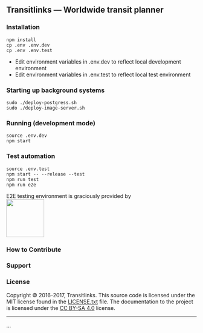 ## Transitlinks — Worldwide transit planner

### Installation
```
npm install
cp .env .env.dev
cp .env .env.test
```
- Edit environment variables in .env.dev to reflect local development environment
- Edit environment variables in .env.test to reflect local test environment

### Starting up background systems
```
sudo ./deploy-postgress.sh
sudo ./deploy-image-server.sh
```

### Running (development mode)
```
source .env.dev
npm start
```

### Test automation
```
source .env.test
npm start -- --release --test
npm run test
npm run e2e
```
E2E testing environment is graciously provided by 
<br>
[<img src="https://www.browserstack.com/images/layout/browserstack-logo-600x315.png" height="100">](http://www.browserstack.com)

### How to Contribute


### Support


### License

Copyright © 2016-2017, Transitlinks. This source code is licensed under the MIT
license found in the [LICENSE.txt](./LICENSE.txt)
file. The documentation to the project is licensed under the
[CC BY-SA 4.0](http://creativecommons.org/licenses/by-sa/4.0/) license.

---
...
